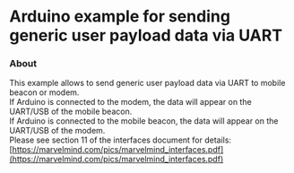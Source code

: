 # Arduino example for sending generic user payload data via UART #

### About  ###

This example allows to send generic user payload data via UART to mobile beacon or modem.
<br />
If Arduino is connected to the modem, the data will appear on the UART/USB of the mobile beacon.
<br />
If Arduino is connected to the mobile beacon, the data will appear on the UART/USB of the modem.
<br />
Please see section 11 of the interfaces document for details:
[https://marvelmind.com/pics/marvelmind_interfaces.pdf](https://marvelmind.com/pics/marvelmind_interfaces.pdf)


 



